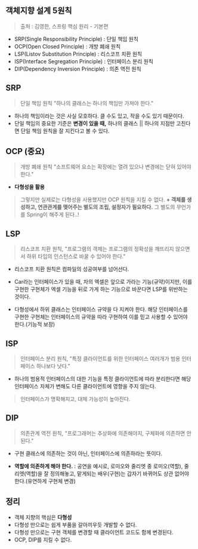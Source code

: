 ## 객체지향 설계 5원칙

> 출처 : 김영한, 스프링 핵심 원리 - 기본편

* SRP(Single Responsibility Principle) : 단일 책임 원칙
* OCP(Open Closed Principle) : 개방 폐쇄 원칙
* LSP(Listov Substitution Principle) : 리스코프 치환 원칙
* ISP(Interface Segregation Principle) : 인터페이스 분리 원칙
* DIP(Dependency Inversion Principle) : 의존 역전 원칙

## SRP
> 단일 책임 원칙 "하나의 클래스는 하나의 책임만 가져야 한다."

* 하나의 책임이라는 것은 사실 모호하다. 클 수도 있고, 작을 수도 있기 때문이다.
* 단일 책임의 중요한 기준은 **변경이 있을 때,** 하나의 클래스 || 하나의 지점만 고친다면 단일 책임 원칙을 잘 지킨다고 볼 수 있다.

## OCP (중요)
> 개방 폐쇄 원칙 "소프트웨어 요소는 확장에는 열려 있으나 변경에는 닫혀 있어야 한다."

* **다형성을 활용** 

> 그렇지만 실제로는 다형성을 사용했지만 OCP 원칙을 지킬 수 없다.
> **\+ 객체를 생성하고, 연관관계를 맺어주는 별도의 조립, 설정자가 필요하다.**
> 그 별도의 무언가를 Spring이 해주게 된다..!

## LSP
> 리스코프 치환 원칙, "프로그램의 객체는 프로그램의 정확성을 깨뜨리지 않으면서 하위 타입의 인스턴스로 바꿀 수 있어야 한다."

* 리스코프 치환 원칙은 컴파일의 성공여부를 넘어선다.

* Car라는 인터페이스가 있을 때, 차의 엑셀은 앞으로 가라는 기능(규약)이지만, 이를 구현한 구현체가 엑셀 기능을 뒤로 가게 하는 기능으로 바꾼다면 LSP를 위반하는 것이다.

* 다형성에서 하위 클래스는 인터페이스 규약을 다 지켜야 한다. 해당 인터페이스를 구현한 구현체는 인터페이스의 규약을 따라 구현하여 이를 믿고 사용할 수 있어야 한다.(기능적 보장)

## ISP
> 인터페이스 분리 원칙, "특정 클라이언트를 위한 인터페이스 여러개가 범용 인터페이스 하나보다 낫다."

* 하나의 범용적 인터페이스의 대한 기능을 특정 클라이언트에 따라 분리한다면 해당 인터페이스 자체가 변해도 다른 클라이언트에 영향을 주지 않는다.


> 인터페이스가 명확해지고, 대체 가능성이 높아진다.

## DIP
>의존관계 역전 원칙, "프로그래머는 추상화에 의존해야지, 구체화에 의존하면 안된다."

* 구현 클래스에 의존하는 것이 아닌, 인터페이스에 의존하라는 뜻이다. 

* **역할에 의존하게 해야 한다.**
: 공연을 예시로, 로미오와 줄리엣 중 로미오(역할), 줄리엣(역할)을 잘 정의해놓고, 맡게되는 배우(구현)는 갑자기 바뀌어도 상관 없어야 한다.(유연하게 구현체 변경)


## 정리
* 객체 지향의 핵심은 **다형성**
* 다형성 만으로는 쉽게 부품을 갈아끼우듯 개발할 수 없다.
* 다형성 만으로는 구현 객체를 변경할 때 클라이언트 코드도 함께 변경된다.
* OCP, DIP를 지킬 수 없다.